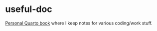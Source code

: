 # useful-doc

[Personal Quarto book](https://bblodfon.github.io/useful-doc/) where I keep notes for various coding/work stuff.

